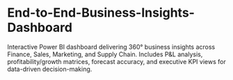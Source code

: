 # End-to-End-Business-Insights-Dashboard
Interactive Power BI dashboard delivering 360° business insights across Finance, Sales, Marketing, and Supply Chain. Includes P&amp;L analysis, profitability/growth matrices, forecast accuracy, and executive KPI views for data-driven decision-making.
